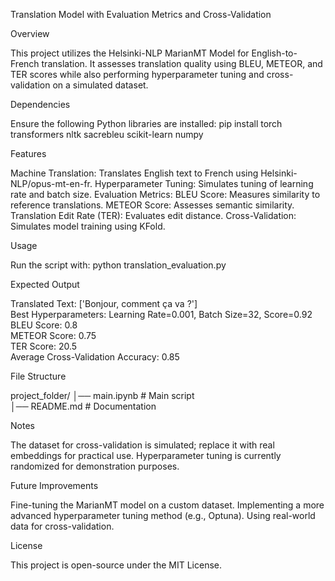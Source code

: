 Translation Model with Evaluation Metrics and Cross-Validation

Overview

This project utilizes the Helsinki-NLP MarianMT Model for English-to-French translation. It assesses translation quality using BLEU, METEOR, and TER scores while also performing hyperparameter tuning and cross-validation on a simulated dataset.

Dependencies

Ensure the following Python libraries are installed:
pip install torch transformers nltk sacrebleu scikit-learn numpy

Features

Machine Translation: Translates English text to French using Helsinki-NLP/opus-mt-en-fr.
Hyperparameter Tuning: Simulates tuning of learning rate and batch size.
Evaluation Metrics:
BLEU Score: Measures similarity to reference translations.
METEOR Score: Assesses semantic similarity.
Translation Edit Rate (TER): Evaluates edit distance.
Cross-Validation: Simulates model training using KFold.

Usage

Run the script with:
python translation_evaluation.py

Expected Output

Translated Text: ['Bonjour, comment ça va ?']  
Best Hyperparameters: Learning Rate=0.001, Batch Size=32, Score=0.92  
BLEU Score: 0.8  
METEOR Score: 0.75  
TER Score: 20.5  
Average Cross-Validation Accuracy: 0.85  

File Structure

project_folder/
│── main.ipynb   # Main script  
│── README.md                   # Documentation  

Notes

The dataset for cross-validation is simulated; replace it with real embeddings for practical use.
Hyperparameter tuning is currently randomized for demonstration purposes.

Future Improvements

Fine-tuning the MarianMT model on a custom dataset.
Implementing a more advanced hyperparameter tuning method (e.g., Optuna).
Using real-world data for cross-validation.

License

This project is open-source under the MIT License.
